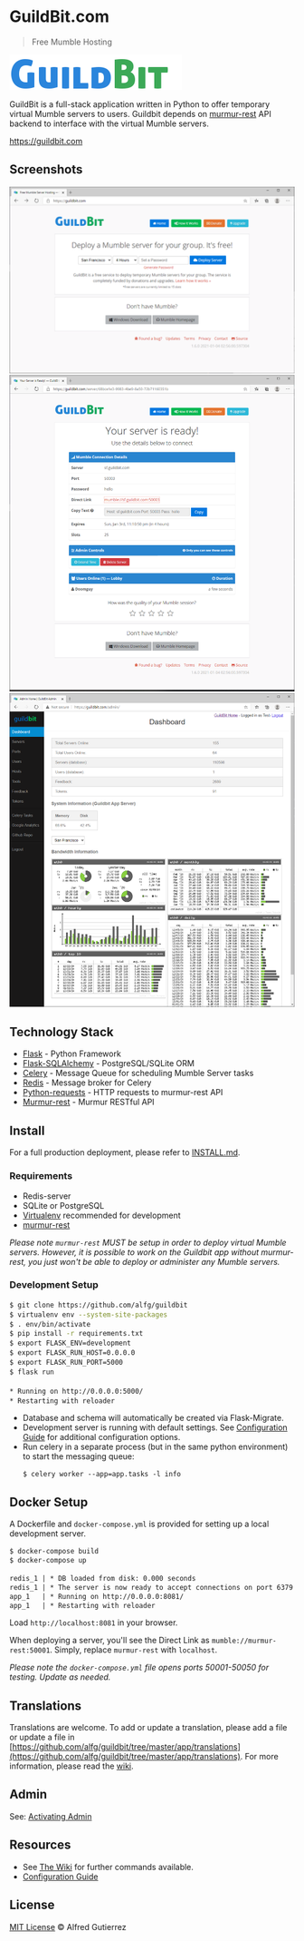 # GuildBit.com
> Free Mumble Hosting

![Guildbit.com](app/static/img/guildbit_logo2.png)

GuildBit is a full-stack application written in Python to offer
temporary virtual Mumble servers to users. Guildbit depends on [murmur-rest](https://github.com/alfg/murmur-rest) API backend to interface
with the virtual Mumble servers.

https://guildbit.com

## Screenshots

![Guildbit.com Home](screenshots/01_screenshot_home.png)
![Guildbit.com Server](screenshots/02_screenshot_server.png)
![Guildbit.com Admin](screenshots/03_screenshot_admin.png)

## Technology Stack
* [Flask](http://flask.pocoo.org/) - Python Framework
* [Flask-SQLAlchemy](http://flask-sqlalchemy.pocoo.org/2.1/) - PostgreSQL/SQLite ORM
* [Celery](http://www.celeryproject.org/) - Message Queue for scheduling Mumble Server tasks
* [Redis](http://redis.io/) - Message broker for Celery
* [Python-requests](http://docs.python-requests.org/en/master/) - HTTP requests to murmur-rest API
* [Murmur-rest](https://github.com/alfg/murmur-rest) - Murmur RESTful API

## Install
For a full production deployment, please refer to [INSTALL.md](INSTALL.md).

### Requirements
* Redis-server
* SQLite or PostgreSQL
* [Virtualenv](https://virtualenv.pypa.io/en/stable/) recommended for development
* [murmur-rest](https://github.com/alfg/murmur-rest)

*Please note `murmur-rest` MUST be setup in order to deploy virtual Mumble servers. However, it is possible to work on the Guildbit app without murmur-rest, you just won't be able to deploy or administer any Mumble servers.*


### Development Setup
```bash
$ git clone https://github.com/alfg/guildbit
$ virtualenv env --system-site-packages
$ . env/bin/activate
$ pip install -r requirements.txt
$ export FLASK_ENV=development
$ export FLASK_RUN_HOST=0.0.0.0
$ export FLASK_RUN_PORT=5000
$ flask run

* Running on http://0.0.0.0:5000/
* Restarting with reloader
```
* Database and schema will automatically be created via Flask-Migrate.
* Development server is running with default settings. See [Configuration Guide](https://github.com/alfg/guildbit/wiki/Configuration-Guide) for additional configuration options.
* Run celery in a separate process (but in the same python environment) to start the messaging queue:
  ```
  $ celery worker --app=app.tasks -l info
  ```

## Docker Setup
A Dockerfile and `docker-compose.yml` is provided for setting up a local development server.
```
$ docker-compose build
$ docker-compose up

redis_1 | * DB loaded from disk: 0.000 seconds
redis_1 | * The server is now ready to accept connections on port 6379
app_1   | * Running on http://0.0.0.0:8081/
app_1   | * Restarting with reloader
```

Load `http://localhost:8081` in your browser.

When deploying a server, you'll see the Direct Link as `mumble://murmur-rest:50001`. Simply, replace `murmur-rest` with `localhost`. 

*Please note the `docker-compose.yml` file opens ports 50001-50050 for testing. Update as needed.*

## Translations

Translations are welcome. To add or update a translation, please add a file or update a file in [https://github.com/alfg/guildbit/tree/master/app/translations](https://github.com/alfg/guildbit/tree/master/app/translations). For more information, please read the [wiki](https://github.com/alfg/guildbit/wiki/Commands-and-Fixes#updating-translations).

## Admin
See: [Activating Admin](https://github.com/alfg/guildbit/wiki/Commands-and-Fixes#activating-admin)

## Resources
* See [The Wiki](https://github.com/alfg/guildbit/wiki/Commands-and-Fixes) for further commands available.
* [Configuration Guide](https://github.com/alfg/guildbit/wiki/Configuration-Guide)

## License

[MIT License](http://alfg.mit-license.org/) © Alfred Gutierrez
